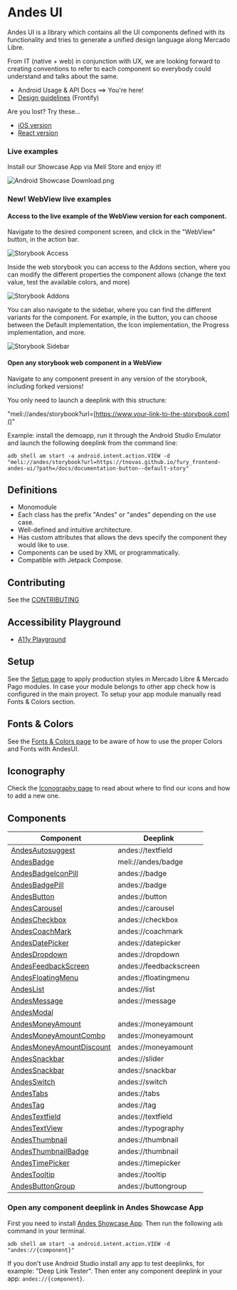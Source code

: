 # Andes UI

Andes UI is a library which contains all the UI components defined with its functionality and tries to generate a unified design language along Mercado Libre.

From IT (native + web) in conjunction with UX, we are looking forward to creating conventions to refer to each component so everybody could understand and talks about the same.


* Android Usage & API Docs ==> You're here!
* [Design guidelines](https://company-161429.frontify.com/d/kxHCRixezmfK/n-a) (Frontify)

Are you lost? Try these...
* [iOS version](https://github.com/mercadolibre/fury_andesui-ios)
* [React version](https://github.com/mercadolibre/frontend-andes_ui)

### Live examples
Install our Showcase App via Meli Store and enjoy it!

![Android Showcase Download.png](resources/android-showcase-meli-store-download.png)

### New! WebView live examples
#### Access to the live example of the WebView version for each component.
Navigate to the desired component screen, and click in the "WebView" button, in the action bar.

![Storybook Access](resources/storybook-access.png)

Inside the web storybook you can access to the Addons section, where you can modify the different properties the component allows (change the text value, test the available colors, and more)

![Storybook Addons](resources/storybook-addons.png)

You can also navigate to the sidebar, where you can find the different variants for the component. For example, in the button, you can choose between the Default implementation, the Icon implementation, the Progress implementation, and more.

![Storybook Sidebar](resources/storybook-sidebar.png)

#### Open any storybook web component in a WebView
Navigate to any component present in any version of the storybook, including forked versions!

You only need to launch a deeplink with this structure:

"meli://andes/storybook?url=[https://www.your-link-to-the-storybook.com]()"

Example: install the demoapp, run it through the Android Studio Emulator and launch the following deeplink from the command line:

```console
adb shell am start -a android.intent.action.VIEW -d "meli://andes/storybook?url=https://tnovas.github.io/fury_frontend-andes-ui/?path=/docs/documentation-button--default-story"
```

## Definitions

* Monomodule
* Each class has the prefix "Andes" or "andes" depending on the use case.
* Well-defined and intuitive architecture.
* Has custom attributes that allows the devs specify the component they would like to use.
* Components can be used by XML or programmatically.
* Compatible with Jetpack Compose.

## Contributing
See the [CONTRIBUTING](https://github.com/mercadolibre/fury_andesui-android/blob/master/CONTRIBUTING.md)

## Accessibility Playground
* [A11y Playground](a11y-playground/A11yPlayground.md)

## Setup
See the [Setup page](Setup.md) to apply production styles in Mercado Libre & Mercado Pago modules. In case your module belongs to other app check how is configured in the main proyect. To setup your app module manually read Fonts & Colors section.

## Fonts & Colors
See the [Fonts & Colors page](Fonts&Colors.md) to be aware of how to use the proper Colors and Fonts with AndesUI.

## Iconography
Check the [Iconography page](Iconography.md) to read about where to find our icons and how to add a new one.

## Components
| Component | Deeplink |
| -------- | -------- |
| [AndesAutosuggest](autosuggest/AndesAutosuggest.md) | andes://textfield |
| [AndesBadge](badge/AndesBadge.md) | meli://andes/badge |
| [AndesBadgeIconPill](badge/AndesBadgeIconPill.md) | andes://badge |
| [AndesBadgePill](badge/AndesBadgePill.md) | andes://badge |
| [AndesButton](button/AndesButton.md) | andes://button |
| [AndesCarousel](carousel/AndesCarousel.md) | andes://carousel |
| [AndesCheckbox](checkbox/AndesCheckbox.md) | andes://checkbox |
| [AndesCoachMark](coachmark/AndesCoachMark.md) | andes://coachmark |
| [AndesDatePicker](datepicker/AndesDatePicker.md) | andes://datepicker |
| [AndesDropdown](dropdown/AndesDropdown.md) | andes://dropdown |
| [AndesFeedbackScreen](feedbackscreen/AndesFeedbackScreen.md) | andes://feedbackscreen |
| [AndesFloatingMenu](floatingmenu/AndesFloatingMenu.md) | andes://floatingmenu |
| [AndesList](list/AndesList.md) | andes://list |
| [AndesMessage](message/AndesMessage.md) | andes://message |
| [AndesModal](modal/AndesModal.md) |  |
| [AndesMoneyAmount](moneyamount/AndesMoneyAmount.md) | andes://moneyamount |
| [AndesMoneyAmountCombo](moneyamount/AndesMoneyAmountCombo.md) | andes://moneyamount |
| [AndesMoneyAmountDiscount](moneyamount/AndesMoneyAmountDiscount.md) | andes://moneyamount |
| [AndesSnackbar](slider/AndesSlider.md) | andes://slider |
| [AndesSnackbar](snackbar/AndesSnackbar.md) | andes://snackbar |
| [AndesSwitch](switch/AndesSwitch.md) | andes://switch |
| [AndesTabs](tabs/AndesTabs.md) | andes://tabs |
| [AndesTag](tag/AndesTag.md) | andes://tag |
| [AndesTextfield](textfield/AndesTextfield.md) | andes://textfield |
| [AndesTextView](textview/AndesTextView.md) | andes://typography |
| [AndesThumbnail](thumbnail/AndesThumbnail.md) | andes://thumbnail |
| [AndesThumbnailBadge](thumbnail/AndesThumbnailBadge.md) | andes://thumbnail |
| [AndesTimePicker](timepicker/AndesTimePicker.md) | andes://timepicker |
| [AndesTooltip](tooltip/AndesTooltip.md) | andes://tooltip |
| [AndesButtonGroup](buttongroup/AndesButtonGroup.md) | andes://buttongroup |

### Open any component deeplink in Andes Showcase App
First you need to install [Andes Showcase App](#live-examples). Then run the following `adb` command in your terminal.
```console
adb shell am start -a android.intent.action.VIEW -d "andes://{component}"
```
If you don't use Android Studio install any app to test deeplinks, for example: "Deep Link Tester". Then enter any component deeplink in your app: `andes://{component}`.
